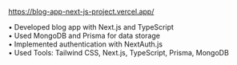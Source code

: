 https://blog-app-next-js-project.vercel.app/

• Developed blog app with Next.js and TypeScript  
• Used MongoDB and Prisma for data storage  
• Implemented authentication with NextAuth.js  
• Used Tools: Tailwind CSS, Next.js, TypeScript, Prisma, MongoDB  
